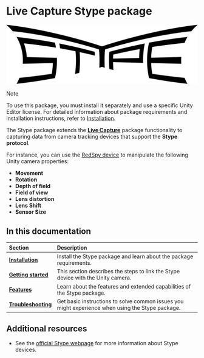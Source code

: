 # Live Capture Stype package

![Stype logo](images/stype-logo-black.png)

>[!NOTE]
> To use this package, you must install it separately and use a specific Unity Editor license. For detailed information about package requirements and installation instructions, refer to [Installation](installation.md).

The Stype package extends the [**Live Capture**](https://docs.unity3d.com/Packages/com.unity.live-capture@latest) package functionality to capturing data from camera tracking devices that support the **Stype protocol**.

For instance, you can use the [RedSpy device](https://www.stype.tv/redspy) to manipulate the following Unity camera properties:

- **Movement**
- **Rotation**
- **Depth of field**
- **Field of view**
- **Lens distortion**
- **Lens Shift**
- **Sensor Size**

## In this documentation

 | Section | Description |
 |:---|:---|
 | [**Installation**](installation.md) | Install the Stype package and learn about the package requirements. |
 | [**Getting started**](getting-started.md) | This section describes the steps to link the Stype device with the Unity camera. |
 | [**Features**](features.md) | Learn about the features and extended capabilities of the Stype package. |
 | [**Troubleshooting**](troubleshooting.md) | Get basic instructions to solve common issues you might experience when using the Stype package. |

## Additional resources

* See the [official Stype webpage](https://www.stype.tv) for more information about Stype devices.
